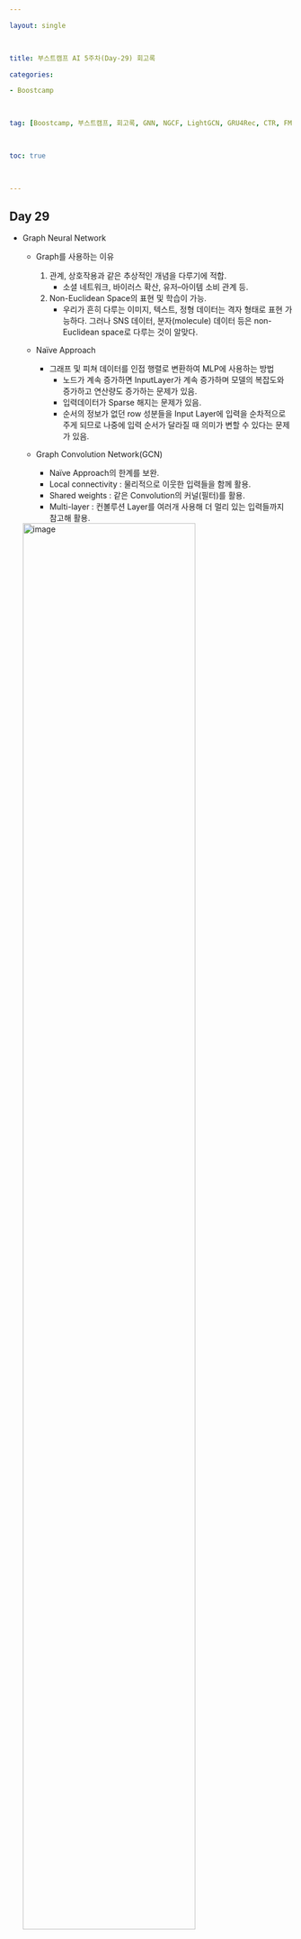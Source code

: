 ```yaml
---

layout: single

  

title: 부스트캠프 AI 5주차(Day-29) 회고록

categories:

- Boostcamp

  

tag: [Boostcamp, 부스트캠프, 회고록, GNN, NGCF, LightGCN, GRU4Rec, CTR, FM, FFM, GBM]

  

toc: true

  

---
```


## Day 29

+ Graph Neural Network
  
  + Graph를 사용하는 이유
    1. 관계, 상호작용과 같은 추상적인 개념을 다루기에 적합.
       + 소셜 네트워크, 바이러스 확산, 유저–아이템 소비 관계 등.
    2. Non-Euclidean Space의 표현 및 학습이 가능.
       + 우리가 흔히 다루는 이미지, 텍스트, 정형 데이터는 격자 형태로 표현 가능하다. 그러나 SNS 데이터, 분자(molecule) 데이터 등은 non-Euclidean space로 다루는 것이 알맞다.
  
  + Naïve Approach
    + 그래프 및 피쳐 데이터를 인접 행렬로 변환하여 MLP에 사용하는 방법
      + 노드가 계속 증가하면 InputLayer가 계속 증가하며 모델의 복잡도와 증가하고 연산량도 증가하는 문제가 있음.
      + 입력데이터가 Sparse 해지는 문제가 있음.
      + 순서의 정보가 없던 row 성분들을 Input Layer에 입력을 순차적으로 주게 되므로 나중에 입력 순서가 달라질 때 의미가 변할 수 있다는 문제가 있음.
  
  + Graph Convolution Network(GCN)
    + Naïve Approach의 한계를 보완.
    + Local connectivity : 물리적으로 이웃한 입력들을 함께 활용.
    + Shared weights : 같은 Convolution의 커널(필터)를 활용.
    + Multi-layer : 컨볼루션 Layer를 여러개 사용해 더 멀리 있는 입력들까지 참고해 활용.
  

  <img width="80%" alt="image" src="https://user-images.githubusercontent.com/94548914/196107124-77bc7e01-2224-4bae-9802-a3883db397d0.png">

<br>

+ Neural Graph Collaborative Filtering
  
  + 배경
    + 처음 GCN이 추천시스템을 풀기 좋은 모델이란 것을 제시함.
    + 신경망을 적용한 기존 CF 모델(ex. MF)는 유저벡터 아이템벡터를 임베딩한 후 내적해 표현한다 → 유저 아이템 상호작용을 "임베딩 단계"에서 접근하지 못함.
    + Latent factor 추출을 interaction function에만 의존하므로 "sub-optimal"한 임베딩을 사용함. (부정확한 추천의 원인이 될 수 있음, 최적이 아님)
  
  + High-order Connectivity
  
    + Collaborative Signal이 많아질수록 기존의 그래프로는 모든 상호작용을 표현하기엔 한계가 존재함.

        <img width="100%" alt="image" src="https://user-images.githubusercontent.com/94548914/196109798-ca43f217-86d9-4af8-a00b-9e4bcd87161d.png">
    
    + u<sub>1</sub>과 u<sub>2</sub>는 i<sub>2</sub>를 통해 상호작용한다. u<sub>2</sub>의 i<sub>4</sub> i<sub>5</sub> 가 u<sub>1</sub>에 전달된다. u<sub>3</sub>의 i<sub>4</sub>가 u<sub>1</sub>에 전달되고 u<sub>2</sub>의 i<sub>4</sub>도 u<sub>1</sub>에 전달되므로 i<sub>4</sub>가 추천될 확률이 더 높아진다.
  
    <br>

    <img width="80%" alt="image" src="https://user-images.githubusercontent.com/94548914/196139877-3dff8ea0-74ce-41bd-9568-86546917a02c.png">

  + MF는 임베딩 벡터로 바로 인터렉션을 구하는 반면 NGCF는 임베딩 레이어에서 임베딩벡터를 생성하고, 임베딩 전파 레이어(GNN)를 통해 전파시킨다.
  
  + 임베딩 레이어(Embedding Layer): 유저-아이템의 초기 임베딩 제공.
    + 기존의 MF, Neural CF 모델에서는 임베딩이 곧바로 interaction function에 입력됨 NGCF에서는 이 임베딩을 GNN 상에서 전파시켜 'refine'함.
  
  + 임베딩 전파 레이어(Embedding Propagation Layer): high-order connectivity 학습.
  
    + 유저-아이템의 collaborative signal을 담을 'message'를 구성하고 결합하는 단계.
      + Message Construction: 유저-아이템 간 affinity를 고려할 수 있도록 메시지를 구성. (weight sharing)

    <img width="100%" alt="Message Construction" src="https://user-images.githubusercontent.com/94548914/196141319-fc4572e2-0fc2-4811-9dc0-a7030285c9e6.png">

      + Message Aggregation: !의 이웃 노드로부터 전파된 message들을 결합하면 1-hop 전파를 통한 임베딩 완료.
  
    <img width="100%" alt="Message Aggregation" src="https://user-images.githubusercontent.com/94548914/196141328-ae8e615b-5d5c-4aeb-b9dc-d5ed185696fb.png">

      + Higher-order Propagation
        + l 개의 임베딩 전파 레이어를 쌓으면, 유저 노드는 l-차 이웃으로부터 전파된 메시지 이용 가능.
  
    <img width="100%" alt="Higher-order Propagation" src="https://user-images.githubusercontent.com/94548914/196141942-a687a0d1-d0b9-4439-9bff-3f2f7088470e.png">

    

  + 유저-아이템 선호도 예측 레이어(Prediction Layer): 서로 다른 전파 레이어에서 refine된 임베딩 concat.
    + L차 까지의 임베딩 벡터를 concatenate하여 최종 임베딩 벡터를 계산한 후, 유저-아이템 벡터를 내적하여 최종 선호도 예측값 계산.
  
    <img width="100%" alt="image" src="https://user-images.githubusercontent.com/94548914/196142321-0ff9cb72-865d-462b-ad0b-30a1a0344cbf.png">

  + 임베딩 전파 레이어가 많아질수록 모델의 추천 성능 향상.
    + 다만, 레이어가 너무 많이 쌓이면 overfitting 발생 가능.
    + 실험 결과, 대략 L = 3 ~ 4일 때 가장 좋은 성능을 보임.
  + MF 보다 더 빠르게 수렴하고 recall 도 높음
    + Model Capacity가 크고 임베딩 전파를 통해 representation power가 좋아졌기 때문
  + MF와 비교하여 유저-아이템이 임베딩 공간에서 더 명확하게 구분됨 (레이어가 많아질수록 명확해짐)

<br>

+ LightGCN
  
  <img width="80%" alt="GCN" src="https://user-images.githubusercontent.com/94548914/196143440-e0f3eb93-2aac-4055-b564-ce922420085e.png">
  <img width="80%" alt="Light GCN" src="https://user-images.githubusercontent.com/94548914/196143448-57adf435-341c-49b4-85e0-76eee7fbdfc4.png">
  + 배경
    + Recommender System with GNN
    + GCN의 가장 핵심적인 부분만 사용하여, 더 정확하고 가벼운 추천 모델을 제시함.
    + Light Graph Convolution: 이웃 노드의 임베딩을 가중합 하는 것이 convolution의 전부, 학습 파라미터와 연산량이 감소.
    + Layer Combination: 레이어가 깊어질수록 강도가 약해질 것이라는 아이디어를 적용해 모델을 단순화 함.
  

  + LightGCN Propagation Rule (vs. NGCF)
  <img width="80%" alt="image" src="https://user-images.githubusercontent.com/94548914/196144978-ef0df99b-fc2c-4024-b565-e10a6d225c3e.png">
    + feature transformation이나 nonlinear activation를 제거하고 가중합으로 GCN 적용.
    + 연결된 노드만 사용하였기 때문에 self-connection이 없음.
    + 학습 파라미터는 0번째 임베딩 레이어에서만 존재.


  + LightGCN Model Prediction (vs. NGCF)
  <img width="80%" alt="LightGCN Model Prediction" src="https://user-images.githubusercontent.com/94548914/196144854-47cbdd30-3568-4a25-b148-8d3c21e9b87d.png">
    + k-층으로 된 레이어의 임베딩을 각각 α<sub>k</sub>배 하여 가중합으로 최종 임베딩 벡터 계산.
      + α<sub>k</sub>는 k-층임베딩벡터의가중치로,하이퍼파라미터혹은학습파라미터둘다가능.(논문에서는 (K+1)<sup>-1</sup> 사용)
      + 층이 늘어날수록 점점 들어드는 가중치. (층이 깊어질수록 임베딩의 시그널이 낮아질 것이라 가정)


  + 결과 및 요약
    + 학습을 통한 손실 함수와 추천 성능 모두 NGCF보다 뛰어남.
    + training loss가 낮으면서 추천 성능이 좋다는 것은 모델의 Generalization Power가 크다는 것



<br>
<br>
<br>

+ GRU4Rec
  <img width="707" alt="image" src="https://user-images.githubusercontent.com/94548914/196147274-ea9ba89e-61eb-404f-bc3a-369a64f3f91d.png">

  + 배경
    + Recommender System with RNN
    + Session based Recommender System
      + Session: 유저가 서비스를 이용하는 동안의 행동을 기록한 데이터
    + '지금' 고객이 원하는 상품을 추천하는 것을 목표로, 추천 시스템에 RNN을 적용한
    + Session이라는 시퀀스를 GRU 레이어에 입력하여 바로 다음에 올 확률이 가장 높은 아이템을 추천.
  

  + Input Layer
    + One-hot encoding된 session
    + (참고) 임베딩 레이어를 사용하지 않았을 때의 성능이 더 높음
  + GRU Layer
    + 시퀀스 상 모든 아이템들에 대한 맥락적 관계 학습
  + Output Layer
    + 다음에 골라질 아이템에 대한 선호도 스코어
  + 학습
    + Session Parallel Mini batches
      + 길이가 짧은 세션들이 단독 사용되어 idle 하지 않도록, 세션을 병렬적으로 구성하여 미니 배치 학습
    + Sampling on the output
      + 현실에서는 아이템의 수가 많기 때문에 모든 후보 아이템의 확률을 계산하기 어려움 따라서, 아이템을 negative sampling하여 subset만으로 loss를 계산함
      + 사용자가 상호작용을 하지 않은 아이템은 존재 자체를 몰랐거나 관심이 없는 것을 전제로 아이템의 인기가 높은데도 상호작용이 없었다면 사용자가 관심이 없는 아이템이라고 가정한다. → 인기에 기반한 Negative Sampling 제시.
  + 결과 및 요약
    + 특정 데이터셋에서 item-KNN 모델 대비 약 20% 높은 추천 성능 
    + GRU 레이어의 hidden unit이 클 때 더 좋은 추천 성능을 보임 (Cross Entropy Loss만 예외)

<br>
<br>
<br>

+ Click-Through Rate Prediction
  + CTR 예측: 유저가 주어진 아이템을 클릭할 확률(probability)을 예측하는 문제
  + 예측해야 하는 y값은 클릭 여부, 즉 0 또는 1이므로 이진 분류(binary classification) 문제에 해당.
  + 모델에서 출력한 실수 값을 시그모이드(sigmoid) 함수에 통과시키면 (0, 1) 사이의 예측 CTR 값이 됨.
  + CTR 예측은 광고에서 주로 사용됨
  + 광고가 노출된 상황의 다양한 유저, 광고, 컨텍스트 피쳐를 모델의 입력 변수로 사용
  + 유저 ID가 존재하지 않는 데이터도 다른 유저 피쳐나 컨텍스트 피쳐를 사용하여 예측할 수 있음
  + 실제로 현업에서는 유저 ID를 피쳐로 사용하지 않는 경우가 많음
  + 다양한 CTR 모델들이 Logistic으로 부터 발전함
+ Context-aware Recommendation
  + 배경
    + 행렬 분해(MF) 기법을 활용한 협업 필터링(CF)의 한계
    + 유저의 데모그래픽이나 아이템의 카테고리 및 태그 등 여러 특성(feature)들을 추천 시스템에 반영할 수 없음.
    + 상호작용 정보가 아직 부족할 경우, 즉 "cold start"에 대한 대처가 어려움.
  + 유저와 아이템 간 상호작용 정보 뿐만 아니라, 맥락(context)적 정보도 함께 반영하는 추천 시스템의 등장.
    + 유저와 아이템 간 상호작용 정보 뿐만 아니라, 맥락(context)적 정보도 함께 반영하는 추천 시스템 X를 통해 Y의 값을 추론하는 일반적인 예측 문제에 두루 사용 가능

<br>
<br>

+ Factorization Machines (FM)
  + 배경
    + SVM과 Factorization Model의 장점을 결합한 FM을 처음 소개한 논문
    + CF 환경에서는 SVM보다 MF 계열의 모델이 더 높은 성능을 내왔으나 MF 모델은 특별한 환경 혹은 데이터에만 적용할 수 있었다.
      + X: (유저, 아이템) → Y: (rating)으로 이루어진 데이터에 대해서만 적용이 가능했다.
    + SVM과 MF의 장점을 결합할 수 없을까?
    + [D2L 17.9 Factorization Machines 리뷰 발표자료](https://www.notion.so/d2l-7f0dc6bafd3344f4855c48b761f71b2e#28d6493cf6a6460c968eb5238f417c12)

    <img width="100%" alt="image" src="https://user-images.githubusercontent.com/94548914/196205130-71bf6945-6f3d-4c02-b9d1-07d89f985a97.png">

    + Sparse한 데이터셋에서 예측하기.
  
    <img width="100%" alt="image" src="https://user-images.githubusercontent.com/94548914/196206226-9e7ffe01-15af-4dd9-9edd-7cb916dfdf66.png">

    + FM의 장점
      + 매우 sparse한 데이터에 대해서 높은 예측 성능을 보임
      + 선형 복잡도(O(#$))를 가지므로 수십 억 개의 학습 데이터에 대해서도 빠르게 학습함.
      + 여러 예측 문제(회귀/분류/랭킹)에 모두 활용 가능한 범용적인 지도 학습 모델.
      + 일반적인 실수 변수(real-value feature)를 모델의 입력(input)으로 사용함.



+ Field-aware Factorization Machine (FFM)
  + 배경
    + FM의 변형된 모델인 FFM을 제안하여 더 높은 성능을 보인 논문.
    + CTR예측 데이터셋 즉 (Context aware Rec)에서 가장 활발하고 풀리고 있는 문제에 대해 높은 성늘을 보임.
    + Field-aware Factorization Machine (FFM)은 FM을 발전시킨 모델로서 PITF(3차원으로 MF를 확장시킨 모델) 모델에서 아이디어를 얻음.
    + 여러 개의 필드에 대해서 latent factor를 정의한 것이 FFM.
  + 특징
    + 입력 변수를 필드(field)로 나누어, 필드별로 서로 다른 latent factor를 가지도록 factorize함
      + 기존의 FM은 하나의 변수에 대해서 k개로 factorize했으나 FFM은 f개의 필드에 대해 각각 k개로 factorize함.
    + Field는 모델을 설계할 때 함께 정의되며, 같은 의미를 갖는 변수들의 집합으로 설정함
      + Field를 적절하게 직접 설계 해야함.
    + CTR 예측에 사용되는 피쳐는 매우 다양한데, 피쳐의 개수만큼 필드를 정의하여 사용할 수 있음

    <img width="100%" alt="image" src="https://user-images.githubusercontent.com/94548914/196214599-a12a1de0-cdb0-4e4e-a59a-d59819775ea3.png">

    + FFM의 필드 구성
      + Categorical Feature
      + Numerical Feature
        + dummy field
          + numeric feature 한 개당 하나의 필드에 할당하고 실수 값을 사용
        + discretize
          + numeric feature를 n개의 구간으로 나누어 이진 값을 사용하고, n개의 변수를 하나의 필드에 할당
    + 결론 및 요약
      + Sparse한 데이터에 대해 FM이나 FFM이 굉장히 효율적이다.
      + 데이터셋에 조금씩 다르고 표현력에 따라 다르지만 대체적으로 FM과 FFM이 더 좋은 성능을보임.
      + 데이터셋에 따라 FM이 FFM보다 좋았던 이유는 어떤 데이터셋은 필드를 사용해 명시적으로 구별하는게 별로 도움이 되지 않을 수 있기 때문이다.
      + FFM은 필드 개수만큼 parameter가 늘어나기 때문에 필드를 사용하는게 적절하지 않을때 오히려 오버피팅이나 언더피팅이나 생길 수 있다.

<br>

+ Gradient Boosting Machine (GBM)
  + 배경
    + CTR 예측을 통해 개인화된(personalized) 추천 시스템을 만들 수 있는 또 다른 대표적인 모델
    + 다른 추천 모델(FM 계열 포함)보다 높은 성능을 보임
    + 예) 하쿠나 라이브 @ 하이퍼커넥트
      + 실시간 서비스의 데이터 특성상 다양한 환경에 따라 데이터의 특성이 자주 변하기 때문에 비교적 데이터 특성에 관계없이 Hyperparameter에 민감하지 않은(robust) 모델을 사용하고 싶었음.
      + ( FM, FFM, DeepFM 모델 ) < ( 기존에 사용하던 휴리스틱 모델 ) < ( GBM 계열 모델 )
  + Gradient descent을 사용하여 loss function이 줄어드는 방향(negative gradient)으로 week learner들을 반복적으로 결합함으로써 성능을 향상시키는 Boosting 알고리즘.

    <img width="100%" alt="image" src="https://user-images.githubusercontent.com/94548914/196215921-01cc3ada-a038-481f-921f-7c2136e16258.png">

  + 통계학적 관점에서, Gradient Boosting은 잔차(residual)를 적합(fitting)하는 것으로 이해할 수 있음.
    + 이전 단계의 weak learner까지의 residual을 계산하여, 이를 예측하는 다음 weak learner를 학습함.
    + 회귀 문제에서는 예측값으로 residual을 그대로 사용하고, 분류 문제에서는 log(odds) 값을 사용함.

    <img width="100%" alt="image" src="https://user-images.githubusercontent.com/94548914/196216289-a93d8716-f1c6-4081-a4de-29e432cb5b4b.png">

  + 장점
    + 대체로 random forest보다 나은 성능을 보임
  + 단점
    + 느린 학습 속도
    + 과적합 문제 (prediction shift)
  + XGBoost
    + Extreme gradient boosting의 약자로, 병렬처리 및 근사 알고리즘을 통해 학습 속도를 개선한 라이브러리
  + LightGBM
    + Microsoft에서 제안한, 병렬 처리 없이도 빠르게 Gradient Boosting을 학습할 수 있도록 하는 라이브러리
  + CatBoost
    + 범주형 변수에 효과적인 알고리즘 등을 구현하여 학습 속도를 개선하고 과적합을 방지하고자 한 라이브러리



<br>
<br>
<br>

## 의문점
- Collaborative의 정확한 느낌. Collaborative 환경? Collaborative 한 모델
  - 8강 퀴즈 중 아이템 정보를 사용하는 방법론을 고르라는 문제가 있엇는데 여기서 헤멘게 이 의문 떄문인거 같다.
- GBM에서 회귀 문제에서는 예측값으로 residual을 그대로 사용하고, 분류 문제에서는 log(odds) 값을 사용함
  - 분류 문제에서는 0과 1 사이로 예측하는걸 실수로 표현하기 애매해서 log(odds) 값을 사용.
   - odds가 이전에 정리하려고 했던 logit 부분의 연장되는 개념인듯하다.

<br>
<br>
<br>

## 피어세션

- Collaborative의 정확한 느낌. Collaborative 환경? Collaborative 한 모델
- FFM의 필드 구성 중 Numerical Feature에서 descritize란?
- GRU4Rec 중 Session Parallel Mini batches 부분이 잘 이해가 안됐다
- SVD에서 MF와 차이가 Sparse한 데이터가 적다는 것인데 이 부분이 잘 이해가 안됐다.